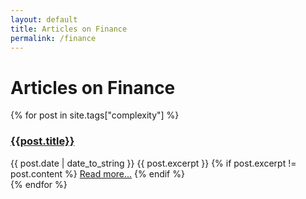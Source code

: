 ```yaml
---
layout: default
title: Articles on Finance 
permalink: /finance
---
```


<style>div.sidebar div.recent {display: none};</style>
# Articles on Finance 

<div class="posts">
{% for post in site.tags["complexity"] %}
<div class="listpost">
<h3 class="post-title"><a href="{{ site.baseurl }}{{ post.url }}">{{post.title}}</a></h3>
<span class="post-date">{{ post.date | date_to_string }}</span>
{{ post.excerpt }}
{% if post.excerpt != post.content %}
<a href="{{ site.baseurl }}{{ post.url }}">Read more...</a>
{% endif %}
</div>
{% endfor %}
</div>
